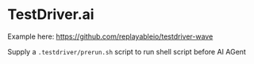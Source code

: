 # TestDriver.ai

Example here:
https://github.com/replayableio/testdriver-wave

Supply a `.testdriver/prerun.sh` script to run shell script before AI AGent
